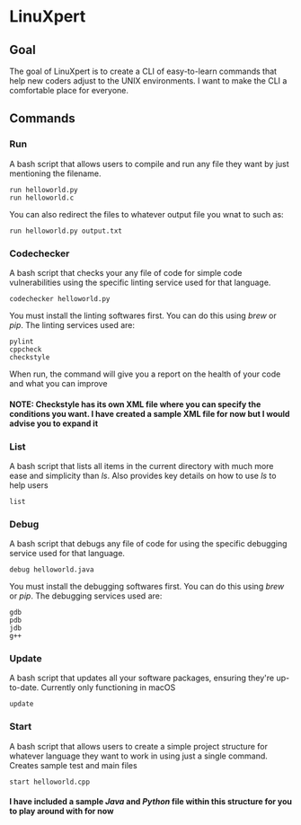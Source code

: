 # LinuXpert
## Goal
The goal of LinuXpert is to create a CLI of easy-to-learn commands that help new coders adjust to the UNIX environments. I want to make the CLI a comfortable place for everyone. 
## Commands
### Run
A bash script that allows users to compile and run any file they want by just mentioning the filename.
```
run helloworld.py
run helloworld.c
```
You can also redirect the files to whatever output file you wnat to such as:
```
run helloworld.py output.txt
```
### Codechecker
A bash script that checks your any file of code for simple code vulnerabilities using the specific linting service used for that language.
```
codechecker helloworld.py
```
You must install the linting softwares first. You can do this using *brew* or *pip*. The linting services used are:
```
pylint
cppcheck
checkstyle
```
When run, the command will give you a report on the health of your code and what you can improve
#### NOTE: Checkstyle has its own XML file where you can specify the conditions you want. I have created a sample XML file for now but I would advise you to expand it

### List
A bash script that lists all items in the current directory with much more ease and simplicity than *ls*. Also provides key details on how to use *ls* to help users
```
list
```

### Debug
A bash script that debugs any file of code for using the specific debugging service used for that language.
```
debug helloworld.java
```
You must install the debugging softwares first. You can do this using *brew* or *pip*. The debugging services used are:
```
gdb
pdb
jdb
g++
```

### Update
A bash script that updates all your software packages, ensuring they're up-to-date. Currently only functioning in macOS
```
update
```

### Start
A bash script that allows users to create a simple project structure for whatever language they want to work in using just a single command.
Creates sample test and main files
```
start helloworld.cpp
```

#### I have included a sample *Java* and *Python* file within this structure for you to play around with for now
